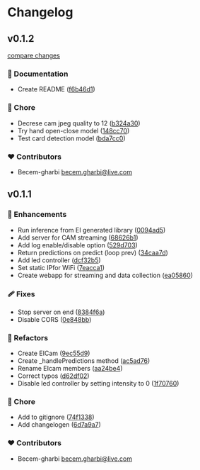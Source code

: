 # Changelog


## v0.1.2

[compare changes](https://github.com/becem-gharbi/esp32-computer-vision/compare/v0.1.1...v0.1.2)

### 📖 Documentation

- Create README ([f6b46d1](https://github.com/becem-gharbi/esp32-computer-vision/commit/f6b46d1))

### 🏡 Chore

- Decrese cam jpeg quality to 12 ([b324a30](https://github.com/becem-gharbi/esp32-computer-vision/commit/b324a30))
- Try hand open-close model ([148cc70](https://github.com/becem-gharbi/esp32-computer-vision/commit/148cc70))
- Test card detection model ([bda7cc0](https://github.com/becem-gharbi/esp32-computer-vision/commit/bda7cc0))

### ❤️ Contributors

- Becem-gharbi <becem.gharbi@live.com>

## v0.1.1


### 🚀 Enhancements

- Run inference from EI generated library ([0094ad5](https://github.com/becem-gharbi/esp32-cam-object-detection/commit/0094ad5))
- Add server for CAM streaming ([68626b1](https://github.com/becem-gharbi/esp32-cam-object-detection/commit/68626b1))
- Add log enable/disable option ([529d703](https://github.com/becem-gharbi/esp32-cam-object-detection/commit/529d703))
- Return predictions on predict (loop prev) ([34caa7d](https://github.com/becem-gharbi/esp32-cam-object-detection/commit/34caa7d))
- Add led controller ([dcf32b5](https://github.com/becem-gharbi/esp32-cam-object-detection/commit/dcf32b5))
- Set static IPfor WiFi ([7eacca1](https://github.com/becem-gharbi/esp32-cam-object-detection/commit/7eacca1))
- Create webapp for streaming and data collection ([ea05860](https://github.com/becem-gharbi/esp32-cam-object-detection/commit/ea05860))

### 🩹 Fixes

- Stop server on end ([8384f6a](https://github.com/becem-gharbi/esp32-cam-object-detection/commit/8384f6a))
- Disable CORS ([0e848bb](https://github.com/becem-gharbi/esp32-cam-object-detection/commit/0e848bb))

### 💅 Refactors

- Create EICam ([9ec55d9](https://github.com/becem-gharbi/esp32-cam-object-detection/commit/9ec55d9))
- Create _handlePredictions method ([ac5ad76](https://github.com/becem-gharbi/esp32-cam-object-detection/commit/ac5ad76))
- Rename EIcam members ([aa24be4](https://github.com/becem-gharbi/esp32-cam-object-detection/commit/aa24be4))
- Correct typos ([d62df02](https://github.com/becem-gharbi/esp32-cam-object-detection/commit/d62df02))
- Disable led controller by setting intensity to 0 ([1f70760](https://github.com/becem-gharbi/esp32-cam-object-detection/commit/1f70760))

### 🏡 Chore

- Add to gitignore ([74f1338](https://github.com/becem-gharbi/esp32-cam-object-detection/commit/74f1338))
- Add changelogen ([6d7a9a7](https://github.com/becem-gharbi/esp32-cam-object-detection/commit/6d7a9a7))

### ❤️ Contributors

- Becem-gharbi <becem.gharbi@live.com>

